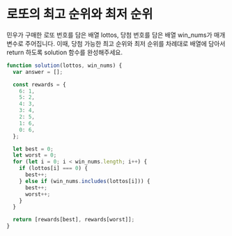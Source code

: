 # 로또의 최고 순위와 최저 순위

민우가 구매한 로또 번호를 담은 배열 lottos, 당첨 번호를 담은 배열 win_nums가 매개변수로 주어집니다. 이때, 당첨 가능한 최고 순위와 최저 순위를 차례대로 배열에 담아서 return 하도록 solution 함수를 완성해주세요.

```javascript
function solution(lottos, win_nums) {
  var answer = [];

  const rewards = {
    6: 1,
    5: 2,
    4: 3,
    3: 4,
    2: 5,
    1: 6,
    0: 6,
  };

  let best = 0;
  let worst = 0;
  for (let i = 0; i < win_nums.length; i++) {
    if (lottos[i] === 0) {
      best++;
    } else if (win_nums.includes(lottos[i])) {
      best++;
      worst++;
    }
  }

  return [rewards[best], rewards[worst]];
}
```
